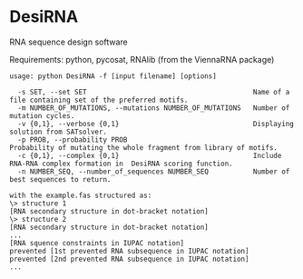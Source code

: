 # DesiRNA

RNA sequence design software

Requirements: python, pycosat, RNAlib (from the ViennaRNA package)

    usage: python DesiRNA -f [input filename] [options]

      -s SET, --set SET                                         Name of a file containing set of the preferred motifs.
      -m NUMBER_OF_MUTATIONS, --mutations NUMBER_OF_MUTATIONS   Number of mutation cycles.
      -v {0,1}, --verbose {0,1}                                 Displaying solution from SATsolver.
      -p PROB, --probability PROB                               Probability of mutating the whole fragment from library of motifs.
      -c {0,1}, --complex {0,1}                                 Include RNA-RNA complex formation in  DesiRNA scoring function.
      -n NUMBER_SEQ, --number_of_sequences NUMBER_SEQ           Number of best sequences to return.

    with the example.fas structured as:
    \> structure 1
    [RNA secondary structure in dot-bracket notation]
    \> structure 2
    [RNA secondary structure in dot-bracket notation]
    ...
    [RNA squence constraints in IUPAC notation]
    prevented [1st prevented RNA subsequence in IUPAC notation]
    prevented [2nd prevented RNA subsequence in IUPAC notation]
    ...
